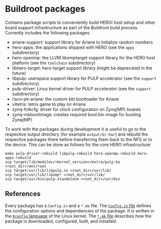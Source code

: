 # Buildroot packages
Contains package scripts to conveniently build HEROi host setup and other board support infrastructure as part of the Buildroot build process. Currently includes the following packages:
* ariane-support: support library for Ariane to initialize random numbers
* hero-apps: the applications shipped with HERO (see the `apps` subdirectory)
* hero-openmp: the LLVM libomptarget support library for the HERO host platform (see the `toolchain` subdirectory)
* libhero-target: hero-target support library (might be deprecated in the future)
* libpulp: userspace support library for PULP accelerator (see the `support` subdirectory)
* pulp-driver: Linux kernel driver for PULP accelerator (see the `support` subdirectory)
* riscv-pk-ariane: the custom bbl bootloader for Ariane
* vitetris: tetris game to play on Ariane
* zynq-fclkcfg: driver for clock configuration on Zynq(MP) boards
* zynq-mkbootimage: creates required boot.bin image for booting Zynq(MP)

To work with the packages during development it is useful to go to the respective output directory (for example `output/br-har`) and rebuild the respective packages there before transferring them back to the NFS or to the device. This can be done as follows for the core HERO infrastructure:
```
make pulp-driver-rebuild libpulp-rebuild hero-openmp-rebuild hero-apps-rebuild
scp target/lib/modules/<kernel_version>/extra/pulp.ko <root_dir>/mnt/root
scp target/usr/lib/libpulp.so <root_dir>/usr/lib/
scp target/usr/lib/libomp* <root_dir>/usr/lib/
scp target/usr/bin/pulp-standalone <root_dir>/usr/bin
```

## References
Every package has a `Config.in` and a `*.mk` file.  The [`Config.in` file][1] defines the configuration options and dependencies of the package.  It is written in the [`Kconfig` language][2] of the Linux kernel.  The [`*.mk` file][3] describes how the package is downloaded, configured, built, and installed.

[1]: https://buildroot.org/downloads/manual/manual.html#_config_files
[2]: https://www.kernel.org/doc/Documentation/kbuild/kconfig-language.txt
[3]: https://buildroot.org/downloads/manual/manual.html#_the_literal_mk_literal_file
